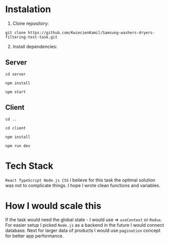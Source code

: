 # Instalation

1. Clone repository:
```
git clone https://github.com/KwiecienKamil/Samsung-washers-dryers-filtering-test-task.git
```
2. Install dependencies:
## Server
``` 
cd server
``` 
``` 
npm install
```  
``` 
npm start
``` 
## Client
``` 
cd ..
``` 
``` 
cd client
``` 
``` 
npm install
```  
``` 
npm run dev
``` 

# Tech Stack
`React TypeScript Node.js CSS`
I believe for this task the optimal solution was not to complicate things. I hope I wrote clean functions and variables.

# How I would scale this
If the task would need the global state - I would use => `useContext` or `Redux`. For easier setup I picked `Node.js` as a backend in the future I would connect database. Next for larger data of products I would use `pagination` concept for better app performance.

